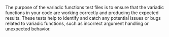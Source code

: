 The purpose of the variadic functions test files is to ensure that the variadic functions in your code are working correctly and producing the expected results. These tests help to identify and catch any potential issues or bugs related to variadic functions, such as incorrect argument handling or unexpected behavior.
